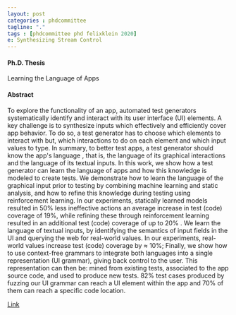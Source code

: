 ```yaml
---
layout: post
categories : phdcommittee
tagline: "."
tags : [phdcommittee phd felixklein 2020]
e: Synthesizing Stream Control
---
```


#### Ph.D. Thesis

Learning the Language of Apps

#### Abstract

To explore the functionality of an app, automated test generators systematically identify and interact with its user interface (UI) elements. A key challenge is to synthesize inputs which effectively and efficiently cover app behavior.
To do so, a test generator has to choose which elements to interact with but, which interactions to do on each element and which input values to type. In summary, to better test apps, a test generator should know the app's language , that is, the language of its graphical interactions and the language of its textual inputs. In this work,
we show how a test generator can learn the language of apps and how this knowledge is modeled to create tests. We demonstrate how to learn the language of the graphical input prior to testing by combining machine learning and static analysis, and how to refine this knowledge during testing using reinforcement learning. In our experiments, statically learned models resulted in 50% less ineffective actions an average increase in test (code) coverage of 19%, while refining these through reinforcement learning resulted in an additional test (code) coverage of up to 20% . We learn the language of textual inputs, by identifying the semantics of input fields in the UI and querying the web for real-world values. In our experiments, real-world values increase test (code) coverage by ≈ 10%;
Finally, we show how to use context-free grammars to integrate both languages into a single representation (UI grammar), giving back control to the user. This representation can then be: mined from existing tests, associated to the app source code, and used to produce new tests. 82% test cases produced by fuzzing our UI grammar can reach a UI element within the app and 70% of them can reach a specific code location.

[Link](-)
